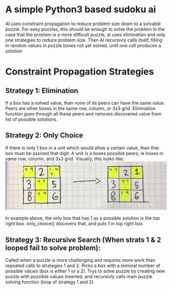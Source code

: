 # A simple Python3 based sudoku ai
AI uses constraint propagation to reduce problem size down to a solvable puzzle. For easy puzzles, this should be enough to solve the problem
In the case that the problem is a more difficult puzzle, ai uses elimination and only one strategies to reduce problem size. Then AI recursivly calls itself, filling in random values in puzzle boxes not yet solved, until one call produces a solution

# Constraint Propagation Strategies
## Strategy 1: Elimination
If a box has a solved value, than none of its peers can have the same value. Peers are other boxes in the same row, column, or 3x3 grid. Elimination function goes through all these peers and removes discovered value from list of possible solutions.

## Strategy 2: Only Choice
If there is only 1 box in a unit which would allow a certain value, than that box must be assined that digit. A unit is a boxes possible peers, ie boxes in same row, column, and 3x3 grid. Visually, this looks like:
![alt text](https://github.com/seb-patron/sudoku-ai/blob/master/onlychoiceexample.jpg "Only Choice example")

In example above, the only box that has 1 as a possible solution is the top right box. only_choice() discovers that, and puts 1 in top right box

## Strategy 3: Recursive Search (When strats 1 & 2 looped fail to solve problem):
Called when a puzzle is more challenging and requires more work than repeated calls to strategies 1 and 2. Picks a box with a minimal number of possible values (box is either 1 or a 2). Trys to solve puzzle by creating new puzzle with pozzible values inserted, and recursivly calls main puzzle solving function (loop of strategy 1 and 2).